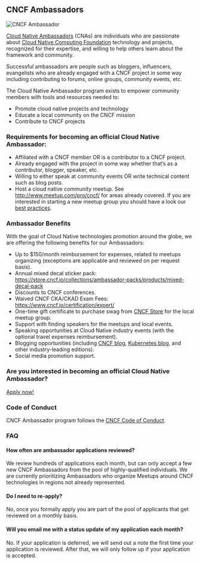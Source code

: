 ## CNCF Ambassadors

![CNCF Ambassador](https://github.com/cncf/artwork/blob/master/other/ambassador/horizontal/color/cncf-ambassador-color-horizontal.png)

[Cloud Native Ambassadors](https://www.cncf.io/people/ambassadors/) (CNAs) are individuals who are passionate about [Cloud Native Computing Foundation](https://www.cncf.io/) technology and projects, recognized for their expertise, and willing to help others learn about the framework and community.

Successful ambassadors are people such as bloggers, influencers, evangelists who are already engaged with a CNCF project in some way including contributing to forums, online groups, community events, etc.

The Cloud Native Ambassador program exists to empower community members with tools and resources needed to:
* Promote cloud native projects and technology
* Educate a local community on the CNCF mission
* Contribute to CNCF projects

### Requirements for becoming an official Cloud Native Ambassador:
* Affiliated with a CNCF member OR is a contributor to a CNCF project.
* Already engaged with the project in some way whether that’s as a contributor, blogger, speaker, etc.
* Willing to either speak at community events OR write technical content such as blog posts.
* Host a cloud native community meetup. See http://www.meetup.com/pro/cncf/ for areas already covered.
  If you are interested in starting a new meetup group you should have a look our [best practices](meetups/Meetup_Best_Practices.md).

### Ambassador Benefits

With the goal of Cloud Native technologies promotion around the globe, we are offering the following benefits for our Ambassadors:
* Up to $150/month reimbursement for expenses, related to meetups organizing (exceptions are applicable and reviewed on per request basis).
* Annual mixed decal sticker pack: https://store.cncf.io/collections/ambassador-packs/products/mixed-decal-pack
* Discounts to CNCF conferences.
* Waived CNCF CKA/CKAD Exam Fees: https://www.cncf.io/certification/expert/
* One-time gift certificate to purchase swag from [CNCF Store](https://store.cncf.io/) for the local meetup group.
* Support with finding speakers for the meetups and local events.
* Speaking opportunities at Cloud Native industry events (with the optional travel expenses reimbursement).
* Blogging opportunities (including [CNCF blog](https://www.cncf.io/blog/), [Kubernetes blog](http://blog.kubernetes.io/), and other industry-leading editions).
* Social media promotion support.

### Are you interested in becoming an official Cloud Native Ambassador?

[Apply now!](https://www.cncf.io/people/ambassadors/application/)

### Code of Conduct

CNCF Ambassador program follows the [CNCF Code of Conduct](https://github.com/cncf/foundation/blob/master/code-of-conduct.md).

### FAQ

#### How often are ambassador applications reviewed?

We review hundreds of applications each month, but can only accept a few new CNCF Ambassadors from the pool of highly-qualified individuals. We are currently prioritizing Ambassadors who organize Meetups around CNCF technologies in regions not already represented.

#### Do I need to re-apply?

No, once you formally apply you are part of the pool of applicants that get reviewed on a monthly basis.

#### Will you email me with a status update of my application each month?

No. If your application is deferred, we will send out a note the first time your application is reviewed. After that, we will only follow up if your application is accepted. 
